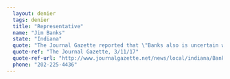 ```yaml
---
  layout: denier
  tags: denier
  title: "Representative"
  name: "Jim Banks"
  state: "Indiana"
  quote: "The Journal Gazette reported that \"Banks also is uncertain whether climate change is happening and, if it is, whether human activities are a contributing factor. 'I believe there is some evidence and some scientific research that might support that, and other research that doesn’t.'\""
  quote-ref: "The Journal Gazette, 3/11/17"
  quote-ref-url: "http://www.journalgazette.net/news/local/indiana/Banks-unsure-of-climate-change-18039245"
  phone: "202-225-4436"
---
```

